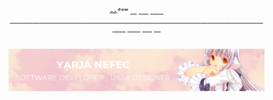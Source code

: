 <div align="center">
                                                ᨐᵉᵒʷ
 __ ___ ____ __________________________________________________________________________________ ____ ___ __ 
</div>

<br>

![Banner](images/banner-yarja.png)
